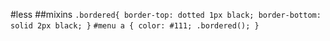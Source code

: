 #less
##mixins
`.bordered{
	border-top: dotted 1px black;
  	border-bottom: solid 2px black;
}`
`#menu a {
  color: #111;
  .bordered();
}`